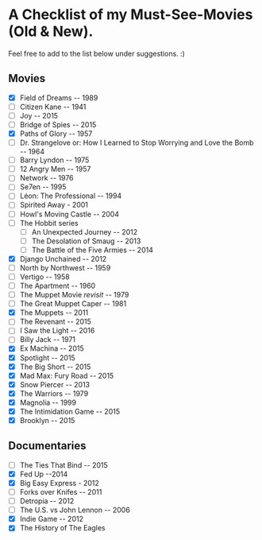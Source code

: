 # A Checklist of my Must-See-Movies (Old & New).

Feel free to add to the list below under suggestions. :)

Movies
---
- [x] Field of Dreams -- 1989
- [ ] Citizen Kane -- 1941
- [ ] Joy -- 2015
- [ ] Bridge of Spies -- 2015
- [x] Paths of Glory -- 1957
- [ ] Dr. Strangelove or: How I Learned to Stop Worrying and Love the Bomb -- 1964
- [ ] Barry Lyndon -- 1975
- [ ] 12 Angry Men -- 1957
- [ ] Network -- 1976
- [ ] Se7en -- 1995
- [ ] Léon: The Professional -- 1994
- [ ] Spirited Away - 2001
- [ ] Howl's Moving Castle -- 2004
- [ ] The Hobbit series
	- [ ] An Unexpected Journey -- 2012
	- [ ] The Desolation of Smaug -- 2013
	- [ ] The Battle of the Five Armies -- 2014
- [x] Django Unchained -- 2012
- [ ] North by Northwest -- 1959
- [ ] Vertigo -- 1958
- [ ] The Apartment -- 1960
- [ ] The Muppet Movie *revisit* -- 1979
- [ ] The Great Muppet Caper -- 1981
- [x] The Muppets -- 2011
- [ ] The Revenant -- 2015
- [ ] I Saw the Light -- 2016
- [ ] Billy Jack -- 1971
- [x] Ex Machina -- 2015
- [x] Spotlight -- 2015
- [x] The Big Short -- 2015
- [x] Mad Max: Fury Road -- 2015
- [x] Snow Piercer -- 2013
- [x] The Warriors -- 1979
- [x] Magnolia -- 1999
- [x] The Intimidation Game -- 2015
- [x] Brooklyn -- 2015

Documentaries
---
- [ ] The Ties That Bind -- 2015
- [x] Fed Up --2014
- [x] Big Easy Express - 2012
- [ ] Forks over Knifes -- 2011
- [ ] Detropia -- 2012
- [ ] The U.S. vs John Lennon -- 2006
- [x] Indie Game -- 2012
- [x] The History of The Eagles

